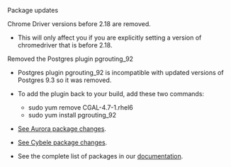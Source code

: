 Package updates

Chrome Driver versions before 2.18 are removed.
* This will only affect you if you are explicitly setting a version of chromedriver that is before 2.18.

Removed the Postgres plugin pgrouting_92
* Postgres plugin pgrouting_92 is incompatible with updated versions of Postgres 9.3 so it was removed.
* To add the plugin back to your build, add these two commands:
  * sudo yum remove CGAL-4.7-1.rhel6
  * sudo yum install pgrouting_92

* [See Aurora package changes](https://s3.amazonaws.com/whats-new-prod/assets/packages/centos/diff-1022-to-1023.html).
* [See Cybele package changes](https://s3.amazonaws.com/whats-new-prod/assets/packages/ubuntu/diff-1040-to-1041.html).
* See the complete list of packages in our [documentation](https://docs.snap-ci.com/the-ci-environment/complete-package-list/).

